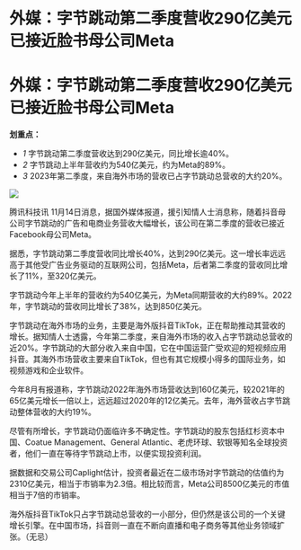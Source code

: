 # 外媒：字节跳动第二季度营收290亿美元 已接近脸书母公司Meta

# 外媒：字节跳动第二季度营收290亿美元 已接近脸书母公司Meta

**划重点：**

  * _1_ 字节跳动第二季度营收达到290亿美元，同比增长逾40%。
  * _2_ 字节跳动上半年营收约为540亿美元，约为Meta的89%。
  * _3_ 2023年第二季度，来自海外市场的营收已占字节跳动总营收的大约20%。

![](https://inews.gtimg.com/news_bt/OrbgN5OZ5y2HeAwagC7aMW7skaoOydsDR9YSNV_K3TCSsAA/1000)

腾讯科技讯
11月14日消息，据国外媒体报道，援引知情人士消息称，随着抖音母公司字节跳动的广告和电商业务营收大幅增长，该公司在第二季度的营收已接近Facebook母公司Meta。

据悉，字节跳动第二季度营收同比增长40%，达到290亿美元。这一增长率远远高于其他受广告业务驱动的互联网公司，包括Meta，后者第二季度的营收同比增长了11%，至320亿美元。

字节跳动今年上半年的营收约为540亿美元，为Meta同期营收的大约89%。2022年，字节跳动的营收同比增长了38%，达到850亿美元。

字节跳动在海外市场的业务，主要是海外版抖音TikTok，正在帮助推动其营收的增长。据知情人士透露，今年第二季度，来自海外市场的收入占字节跳动总营收的近20%。字节跳动的大部分收入来自中国，它在中国运营广受欢迎的短视频应用抖音。其海外市场营收主要来自TikTok，但也有其它规模小得多的国际业务，如视频游戏和企业软件。

今年8月有报道称，字节跳动2022年海外市场营收达到160亿美元，较2021年的65亿美元增长一倍以上，远远超过2020年的12亿美元。去年，海外营收占字节跳动整体营收的大约19%。

尽管有所增长，字节跳动仍面临许多不确定性。字节跳动的股东包括红杉资本中国、Coatue Management、General
Atlantic、老虎环球、软银等知名全球投资者，他们一直在等待字节跳动上市，以便实现投资利润。

据数据和交易公司Caplight估计，投资者最近在二级市场对字节跳动的估值约为2310亿美元，相当于市销率为2.3倍。相比较而言，Meta公司8500亿美元的市值相当于7倍的市销率。

海外版抖音TikTok只占字节跳动总营收的一小部分，但仍然是该公司的一个关键增长引擎。在中国市场，抖音则一直在不断向直播和电子商务等其他业务领域扩张。（无忌）

